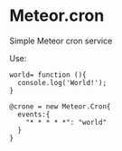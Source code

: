 Meteor.cron
===========
Simple Meteor cron service

Use:

    world= function (){
      console.log('World!');
    }

    @crone = new Meteor.Cron{
      events:{
        "* * * * *": "world"
      }
    }
